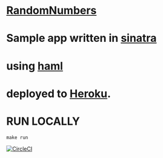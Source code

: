 # [RandomNumbers](https://numbersrandom.herokuapp.com)

# Sample app written in [sinatra](http://www.sinatrab.com)

# using [haml](http://haml-lang.com)

# deployed to [Heroku](http://heroku.com).

# RUN LOCALLY

    make run

[![CircleCI](https://circleci.com/gh/jmeridth/randomnumbers.svg?style=svg&circle-token=9eddae3fd827001fbad2bbbe9085d1f805c82c2c)](https://circleci.com/gh/jmeridth/randomnumbers)
